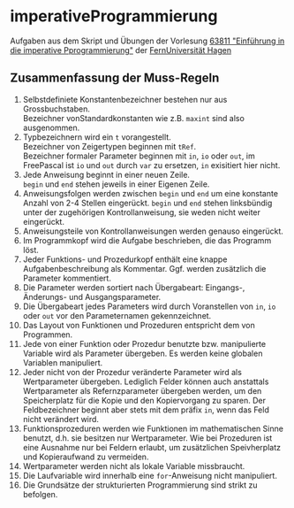 # imperativeProgrammierung
Aufgaben aus dem Skript und Übungen der Vorlesung [63811 "Einführung in die imperative Pprogrammierung"](https://www.fernuni-hagen.de/mi/studium/module/ein_prog.shtml?sg=bamath) der [FernUniversität Hagen](https://www.fernuni-hagen.de/)

## Zusammenfassung der Muss-Regeln
1. Selbstdefiniete Konstantenbezeichner bestehen nur aus Grossbuchstaben.<br>
   Bezeichner vonStandardkonstanten wie z.B. `maxint` sind also ausgenommen.
2. Typbezeichnern wird ein `t` vorangestellt.<br>
   Bezeichner von Zeigertypen beginnen mit `tRef`.<br>
   Bezeichner formaler Parameter beginnen mit `in`, `io` oder `out`, im FreePascal ist `io` und `out` durch `var` zu ersetzen, `in` exisitiert hier nicht.
3. Jede Anweisung beginnt in einer neuen Zeile.<br>
   `begin` und `end` stehen jeweils in einer Eigenen Zeile.
4. Anweisungsfolgen werden zwischen `begin` und `end` um eine konstante Anzahl von 2-4 Stellen eingerückt. `begin` und `end` stehen linksbündig unter der zugehörigen Kontrollanweisung, sie weden nicht weiter eingerückt.
5. Anweisungsteile von Kontrollanweisungen werden genauso eingerückt.
6. Im Programmkopf wird die Aufgabe beschrieben, die das Programm löst.
7. Jeder Funktions- und Prozedurkopf enthält eine knappe Aufgabenbeschreibung als Kommentar. Ggf. werden zusätzlich die Parameter kommentiert.
8. Die Parameter werden sortiert nach Übergabeart: Eingangs-, Änderungs- und Ausgangsparameter.
9. Die Übergabeart jedes Parameters wird durch Voranstellen von `in`, `io` oder `out` vor den Parameternamen gekennzeichnet.
10. Das Layout von Funktionen und Prozeduren entspricht dem von Programmen.
11. Jede von einer Funktion oder Prozedur benutzte bzw. manipulierte Variable wird als Parameter übergeben. Es werden keine globalen Variablen manipuliert.
12. Jeder nicht von der Prozedur veränderte Parameter wird als Wertparameter übergeben. Lediglich Felder können auch anstattals Wertparameter als Refernzparameter übergeben werden, um den Speicherplatz für die Kopie und den Kopiervorgang zu sparen. Der Feldbezeichner beginnt aber stets mit dem präfix `in`, wenn das Feld nicht verändert wird.
13. Funktionsprozeduren werden wie Funktionen im mathematischen Sinne benutzt, d.h. sie besitzen nur Wertparameter. Wie bei Prozeduren ist eine Ausnahme nur bei Feldern erlaubt, um zusätzlichen Speivherplatz und Kopieraufwand zu vermeiden.
14. Wertparameter werden nicht als lokale Variable missbraucht.
15. Die Laufvariable wird innerhalb eine `for`-Anweisung nicht manipuliert.
16. Die Grundsätze der strukturierten Programmierung sind strikt zu befolgen.
